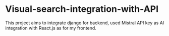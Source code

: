 # Visual-search-integration-with-API
This project aims to integrate django for backend, used Mistral API key as AI integration with React.js as for my frontend.
